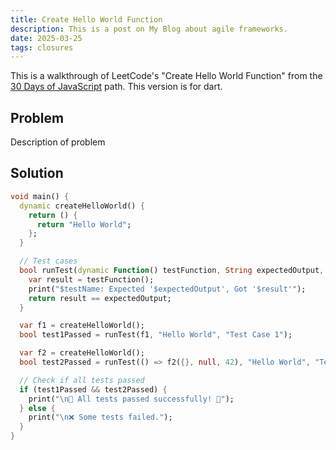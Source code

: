 ```yaml
---
title: Create Hello World Function
description: This is a post on My Blog about agile frameworks.
date: 2025-03-25
tags: closures
---
```



This is a walkthrough of LeetCode's "Create Hello World Function" from the [30 Days of JavaScript]()
path. This version is for dart.

## Problem

Description of problem

## Solution

```dart
void main() {
  dynamic createHelloWorld() {
    return () {
      return "Hello World";
    };
  }

  // Test cases
  bool runTest(dynamic Function() testFunction, String expectedOutput, String testName) {
    var result = testFunction();
    print("$testName: Expected '$expectedOutput', Got '$result'");
    return result == expectedOutput;
  }

  var f1 = createHelloWorld();
  bool test1Passed = runTest(f1, "Hello World", "Test Case 1");

  var f2 = createHelloWorld();
  bool test2Passed = runTest(() => f2({}, null, 42), "Hello World", "Test Case 2");

  // Check if all tests passed
  if (test1Passed && test2Passed) {
    print("\n🎉 All tests passed successfully! 🎉");
  } else {
    print("\n❌ Some tests failed.");
  }
}
```